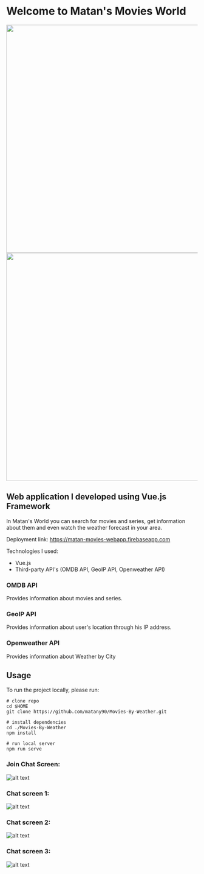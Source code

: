 # Welcome to Matan's Movies World

<p float="left">
  <img src="https://imgur.com/tQSs7kp.png" width="600">
  <img src="https://imgur.com/Io9QY36.png" width="600">
</p>


## Web application I developed using Vue.js Framework

In Matan's World you can search for movies and series, get information about them and even watch the weather forecast in your area.

Deployment link:
https://matan-movies-webapp.firebaseapp.com

Technologies I used:
- Vue.js
- Third-party API's (OMDB API, GeoIP API, Openweather API)

### OMDB API
Provides information about movies and series.

### GeoIP API
Provides information about user's location through his IP address.

### Openweather API
Provides information about Weather by City

## Usage
To run the project locally, please run:

```shell
# clone repo
cd $HOME
git clone https://github.com/matany90/Movies-By-Weather.git

# install dependencies
cd ./Movies-By-Weather
npm install

# run local server
npm run serve
```

### Join Chat Screen:
![alt text](https://imgur.com/1bcg7CR.png)

### Chat screen 1:
![alt text](https://imgur.com/hBy8NY7.png)

### Chat screen 2:
![alt text](https://imgur.com/HQlfjAt.png)

### Chat screen 3:
![alt text](https://imgur.com/n7hGFAi.png)



